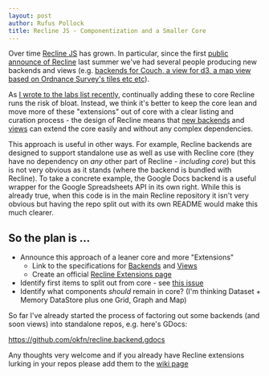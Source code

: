 ```yaml
---
layout: post
author: Rufus Pollock
title: Recline JS - Componentization and a Smaller Core
---
```


Over time [Recline JS][r] has grown. In particular, since the first [public
announce of Recline][announce] last summer we've had several people producing
new backends and views (e.g.  [backends for Couch, a view for d3, a map view
based on Ordnance Survey's tiles etc etc][extensions]).

[r]: http://okfnlabs.org/recline/
[announce]: http://blog.okfn.org/2012/07/05/announcing-recline-js-a-javascript-library-for-building-data-applications-in-the-browser/
[extensions]: https://github.com/okfn/recline/wiki/Extensions#list-of-extensions

As [I wrote to the labs list recently][labs-post], continually adding these to
core Recline runs the risk of bloat. Instead, we think it's better to keep the
core lean and move more of these "extensions" out of core with a clear listing
and curation process - the design of Recline means that [new backends][be] and
[views][] can extend the core easily and without any complex dependencies.

[labs-post]: http://lists.okfn.org/pipermail/okfn-labs/2013-February/000638.html
[be]: http://okfnlabs.org/recline/docs/backends.html
[views]: http://okfnlabs.org/recline/docs/views.html

This approach is useful in other ways. For example, Recline backends are
designed to support standalone use as well as use with Recline core (they have
no dependency on *any* other part of Recline - *including core*) but this is
not very obvious as it stands (where the backend is bundled with Recline). To
take a concrete example, the Google Docs backend is a useful wrapper for the
Google Spreadsheets API in its own right. While this is already true, when this
code is in the main Recline repository it isn't very obvious but having the
repo split out with its own README would make this much clearer.

## So the plan is ...

* Announce this approach of a leaner core and more "Extensions"
  * Link to the specifications for [Backends][be] and [Views][views]
  * Create an official [Recline Extensions page][extensions]
* Identify first items to split out from core - see [this issue][2]
* Identify what components *should* remain in core? (I'm thinking Dataset +
  Memory DataStore plus one Grid, Graph and Map)

[extensions]: https://github.com/okfn/recline/wiki/Extensions
[2]: https://github.com/okfn/recline/issues/314

So far I've already started the process of factoring out some backends (and
soon views) into standalone repos, e.g. here's GDocs:

<https://github.com/okfn/recline.backend.gdocs>

Any thoughts very welcome and if you already have Recline extensions lurking in
your repos please add them to the [wiki page][extensions]

